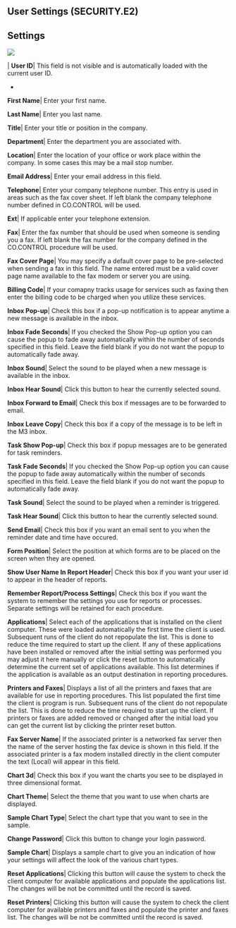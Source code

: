## User Settings (SECURITY.E2)
<PageHeader />

## Settings

![](./SECURITY-E2-1.jpg)

| **User ID**|  This field is not visible and is automatically loaded with the
current user ID.

-  
**First Name**|  Enter your first name.

**Last Name**|  Enter you last name.

**Title**|  Enter your title or position in the company.

**Department**|  Enter the department you are associated with.

**Location**|  Enter the location of your office or work place within the
company. In some cases this may be a mail stop number.

**Email Address**|  Enter your email address in this field.

**Telephone**|  Enter your company telephone number. This entry is used in
areas such as the fax cover sheet. If left blank the company telephone number
defined in CO.CONTROL will be used.

**Ext**|  If applicable enter your telephone extension.

**Fax**|  Enter the fax number that should be used when someone is sending you
a fax. If left blank the fax number for the company defined in the CO.CONTROL
procedure will be used.

**Fax Cover Page**|  You may specify a default cover page to be pre-selected
when sending a fax in this field. The name entered must be a valid cover page
name available to the fax modem or server you are using.

**Billing Code**|  If your comapny tracks usage for services such as faxing
then enter the billing code to be charged when you utilize these services.

**Inbox Pop-up**|  Check this box if a pop-up notification is to appear
anytime a new message is available in the inbox.

**Inbox Fade Seconds**|  If you checked the Show Pop-up option you can cause
the popup to fade away automatically within the number of seconds specified in
this field. Leave the field blank if you do not want the popup to
automatically fade away.

**Inbox Sound**|  Select the sound to be played when a new message is
available in the inbox.

**Inbox Hear Sound**|  Click this button to hear the currently selected sound.

**Inbox Forward to Email**|  Check this box if messages are to be forwarded to
email.

**Inbox Leave Copy**|  Check this box if a copy of the message is to be left
in the M3 inbox.

**Task Show Pop-up**|  Check this box if popup messages are to be generated
for task reminders.

**Task Fade Seconds**|  If you checked the Show Pop-up option you can cause
the popup to fade away automatically within the number of seconds specified in
this field. Leave the field blank if you do not want the popup to
automatically fade away.

**Task Sound**|  Select the sound to be played when a reminder is triggered.

**Task Hear Sound**|  Click this button to hear the currently selected sound.

**Send Email**|  Check this box if you want an email sent to you when the
reminder date and time have occured.

**Form Position**|  Select the position at which forms are to be placed on the
screen when they are opened.

**Show User Name In Report Header**|  Check this box if you want your user id
to appear in the header of reports.

**Remember Report/Process Settings**|  Check this box if you want the system
to remember the settings you use for reports or processes. Separate settings
will be retained for each procedure.

**Applications**|  Select each of the applications that is installed on the
client computer. These were loaded automatically the first time the client is
used. Subsequent runs of the client do not repopulate the list. This is done
to reduce the time required to start up the client. If any of these
applications have been installed or removed after the initial setting was
performed you may adjust it here manually or click the reset button to
automatically determine the current set of applications available. This list
determines if the application is available as an output destination in
reporting procedures.

**Printers and Faxes**|  Displays a list of all the printers and faxes that
are available for use in reporting procedures. This list populated the first
time the client is program is run. Subsequent runs of the client do not
repopulate the list. This is done to reduce the time required to start up the
client. If printers or faxes are added removed or changed after the initial
load you can get the current list by clicking the printer reset button.

**Fax Server Name**|  If the associated printer is a networked fax server then
the name of the server hosting the fax device is shown in this field. If the
associated printer is a fax modem installed directly in the client computer
the text (Local) will appear in this field.

**Chart 3d**|  Check this box if you want the charts you see to be displayed
in three dimensional format.

**Chart Theme**|  Select the theme that you want to use when charts are
displayed.

**Sample Chart Type**|  Select the chart type that you want to see in the
sample.

**Change Password**|  Click this button to change your login password.

**Sample Chart**|  Displays a sample chart to give you an indication of how
your settings will affect the look of the various chart types.

**Reset Applications**|  Clicking this button will cause the system to check
the client computer for available applications and populate the applications
list. The changes will be not be committed until the record is saved.

**Reset Printers**|  Clicking this button will cause the system to check the
client computer for available printers and faxes and populate the printer and
faxes list. The changes will be not be committed until the record is saved.


<badge text= "Version 8.10.57 " vertical="middle" />

<PageFooter />
